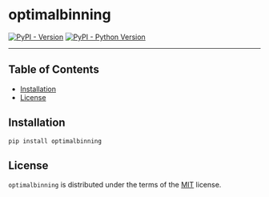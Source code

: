 # optimalbinning

[![PyPI - Version](https://img.shields.io/pypi/v/optimalbinning.svg)](https://pypi.org/project/optimalbinning)
[![PyPI - Python Version](https://img.shields.io/pypi/pyversions/optimalbinning.svg)](https://pypi.org/project/optimalbinning)

-----

## Table of Contents

- [Installation](#installation)
- [License](#license)

## Installation

```console
pip install optimalbinning
```

## License

`optimalbinning` is distributed under the terms of the [MIT](https://spdx.org/licenses/MIT.html) license.
